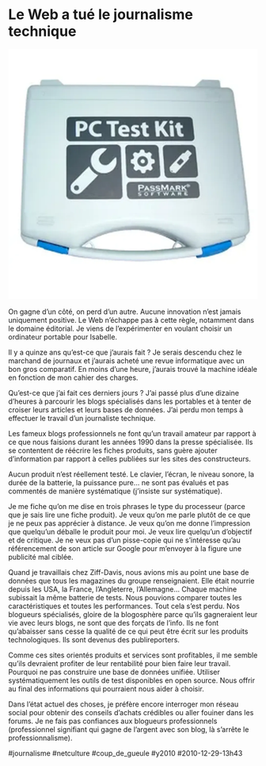 # Le Web a tué le journalisme technique

![](_i/pc-test-kit-case1.webp)

On gagne d’un côté, on perd d’un autre. Aucune innovation n’est jamais uniquement positive. Le Web n’échappe pas à cette règle, notamment dans le domaine éditorial. Je viens de l’expérimenter en voulant choisir un ordinateur portable pour Isabelle.

Il y a quinze ans qu’est-ce que j’aurais fait ? Je serais descendu chez le marchand de journaux et j’aurais acheté une revue informatique avec un bon gros comparatif. En moins d’une heure, j’aurais trouvé la machine idéale en fonction de mon cahier des charges.

Qu’est-ce que j’ai fait ces derniers jours ? J’ai passé plus d’une dizaine d’heures à parcourir les blogs spécialisés dans les portables et à tenter de croiser leurs articles et leurs bases de données. J’ai perdu mon temps à effectuer le travail d’un journaliste technique.

Les fameux blogs professionnels ne font qu’un travail amateur par rapport à ce que nous faisions durant les années 1990 dans la presse spécialisée. Ils se contentent de réécrire les fiches produits, sans guère ajouter d’information par rapport à celles publiées sur les sites des constructeurs.

Aucun produit n’est réellement testé. Le clavier, l’écran, le niveau sonore, la durée de la batterie, la puissance pure… ne sont pas évalués et pas commentés de manière systématique (j’insiste sur systématique).

Je me fiche qu’on me dise en trois phrases le type du processeur (parce que je sais lire une fiche produit). Je veux qu’on me parle plutôt de ce que je ne peux pas apprécier à distance. Je veux qu’on me donne l’impression que quelqu’un déballe le produit pour moi. Je veux lire quelqu’un d’objectif et de critique. Je ne veux pas d’un pisse-copie qui ne s’intéresse qu’au référencement de son article sur Google pour m’envoyer à la figure une publicité mal ciblée.

Quand je travaillais chez Ziff-Davis, nous avions mis au point une base de données que tous les magazines du groupe renseignaient. Elle était nourrie depuis les USA, la France, l’Angleterre, l’Allemagne… Chaque machine subissait la même batterie de tests. Nous pouvions comparer toutes les caractéristiques et toutes les performances. Tout cela s’est perdu. Nos blogueurs spécialisés, gloire de la blogosphère parce qu’ils gagneraient leur vie avec leurs blogs, ne sont que des forçats de l’info. Ils ne font qu’abaisser sans cesse la qualité de ce qui peut être écrit sur les produits technologiques. Ils sont devenus des publireporters.

Comme ces sites orientés produits et services sont profitables, il me semble qu’ils devraient profiter de leur rentabilité pour bien faire leur travail. Pourquoi ne pas construire une base de données unifiée. Utiliser systématiquement les outils de test disponibles en open source. Nous offrir au final des informations qui pourraient nous aider à choisir.

Dans l’état actuel des choses, je préfère encore interroger mon réseau social pour obtenir des conseils d’achats crédibles ou aller fouiner dans les forums. Je ne fais pas confiances aux blogueurs professionnels (professionnel signifiant qui gagne de l’argent avec son blog, là s’arrête le professionnalisme).

#journalisme #netculture #coup_de_gueule #y2010 #2010-12-29-13h43
